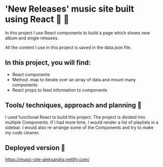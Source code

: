 # 'New Releases' music site built using React 🎼 🎵

In this project I use React components to build a page which shows new album and single releases.

All the content I use in this project is saved in the data.json file.

## In this project, you will find:

- React components
- Method .map to iterate over an array of data and mount many components
- React props to feed information to components

## Tools/ techniques, approach and planning 🔨

I used functional React to build this project. The project is divided into multiple Components. If I had more time, I would render a list of playlists in a sidebar. I would also re-arrange some of the Components and try to make my code cleaner.

## Deployed version 🚀

https://music-site-aleksandra.netlify.com/

